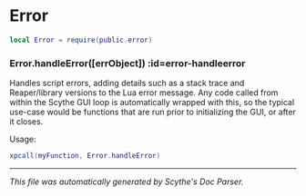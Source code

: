 # Error
```lua
local Error = require(public.error)
```


<section class="segment">

### Error.handleError([errObject]) :id=error-handleerror

Handles script errors, adding details such as a stack trace and Reaper/library
versions to the Lua error message. Any code called from within the Scythe GUI
loop is automatically wrapped with this, so the typical use-case would be
functions that are run prior to initializing the GUI, or after it closes.


Usage:
```lua
xpcall(myFunction, Error.handleError)
```

</section>

----
_This file was automatically generated by Scythe's Doc Parser._
